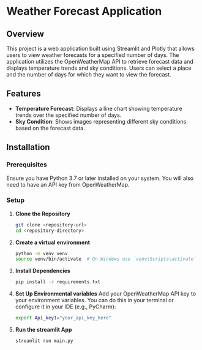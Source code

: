 # Weather Forecast Application

## Overview

This project is a web application built using Streamlit and Plotly that allows users to view weather forecasts for a specified number of days. The application utilizes the OpenWeatherMap API to retrieve forecast data and displays temperature trends and sky conditions. Users can select a place and the number of days for which they want to view the forecast.

## Features

- **Temperature Forecast**: Displays a line chart showing temperature trends over the specified number of days.
- **Sky Condition**: Shows images representing different sky conditions based on the forecast data.

## Installation

### Prerequisites

Ensure you have Python 3.7 or later installed on your system. You will also need to have an API key from OpenWeatherMap.

### Setup

1. **Clone the Repository**

   ```bash
   git clone <repository-url>
   cd <repository-directory>
2. **Create a virtual environment** 
     ```bash
   python -m venv venv
   source venv/bin/activate  # On Windows use `venv\Scripts\activate`
3. **Install Dependencies**
   ```bash
   pip install -r requirements.txt
4. **Set Up Environmental variables**
   Add your OpenWeatherMap API key to your environment variables. You can do this in your terminal or configure it in your IDE (e.g., PyCharm):
   ```bash
   export Api_key1="your_api_key_here"
5. **Run the streamlit App**
    ```bash
   streamlit run main.py